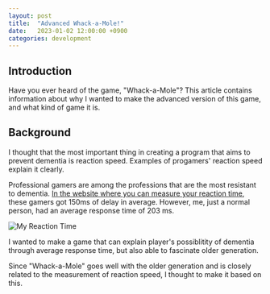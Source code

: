 ```yaml
---
layout: post
title:  "Advanced Whack-a-Mole!"
date:   2023-01-02 12:00:00 +0900
categories: development
---
```


## Introduction

Have you ever heard of the game, "Whack-a-Mole"? This article contains information about why I wanted to make the advanced version of this game, and what kind of game it is.

## Background

I thought that the most important thing in creating a program that aims to prevent dementia is reaction speed. Examples of progamers' reaction speed explain it clearly.

Professional gamers are among the professions that are the most resistant to dementia. [In the website where you can measure your reaction time](https://humanbenchmark.com/tests/reactiontime), these gamers got 150ms of delay in average. However, me, just a normal person,  had an average response time of 203 ms.

![My Reaction Time](https://res.cloudinary.com/dzguym5xd/image/upload/v1672654546/cd_bs_ofaohn.png)

I wanted to make a game that can explain player's possiblitity of dementia through average response time, but also able to fascinate older generation.

Since "Whack-a-Mole" goes well with the older generation and is closely related to the measurement of reaction speed, I thought to make it based on this.
